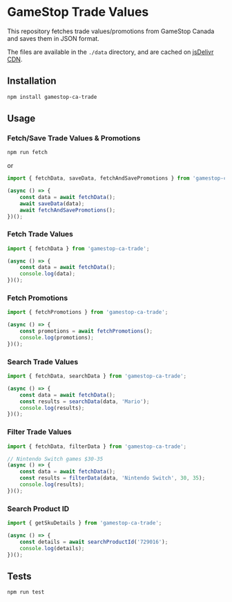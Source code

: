 # GameStop Trade Values

This repository fetches trade values/promotions from GameStop Canada and saves them in JSON format.

The files are available in the `./data` directory, and are cached on [jsDelivr CDN](https://cdn.jsdelivr.net/gh/sabatale/gamestop-ca-trade@master/data/trade_values_latest.min.json).

## Installation

```bash
npm install gamestop-ca-trade
```

## Usage

### Fetch/Save Trade Values & Promotions

```bash
npm run fetch
```

or

```javascript
import { fetchData, saveData, fetchAndSavePromotions } from 'gamestop-ca-trade';

(async () => {
    const data = await fetchData();
    await saveData(data);
    await fetchAndSavePromotions();
})();
```

### Fetch Trade Values

```javascript
import { fetchData } from 'gamestop-ca-trade';

(async () => {
    const data = await fetchData();
    console.log(data);
})();
```

### Fetch Promotions

```javascript
import { fetchPromotions } from 'gamestop-ca-trade';

(async () => {
    const promotions = await fetchPromotions();
    console.log(promotions);
})();
```

### Search Trade Values

```javascript
import { fetchData, searchData } from 'gamestop-ca-trade';

(async () => {
    const data = await fetchData();
    const results = searchData(data, 'Mario');
    console.log(results);
})();
```

### Filter Trade Values

```javascript
import { fetchData, filterData } from 'gamestop-ca-trade';

// Nintendo Switch games $30-35
(async () => {
    const data = await fetchData();
    const results = filterData(data, 'Nintendo Switch', 30, 35);
    console.log(results);
})();
```

### Search Product ID

```javascript
import { getSkuDetails } from 'gamestop-ca-trade';

(async () => {
    const details = await searchProductId('729016');
    console.log(details);
})();
```

## Tests

```bash
npm run test
```